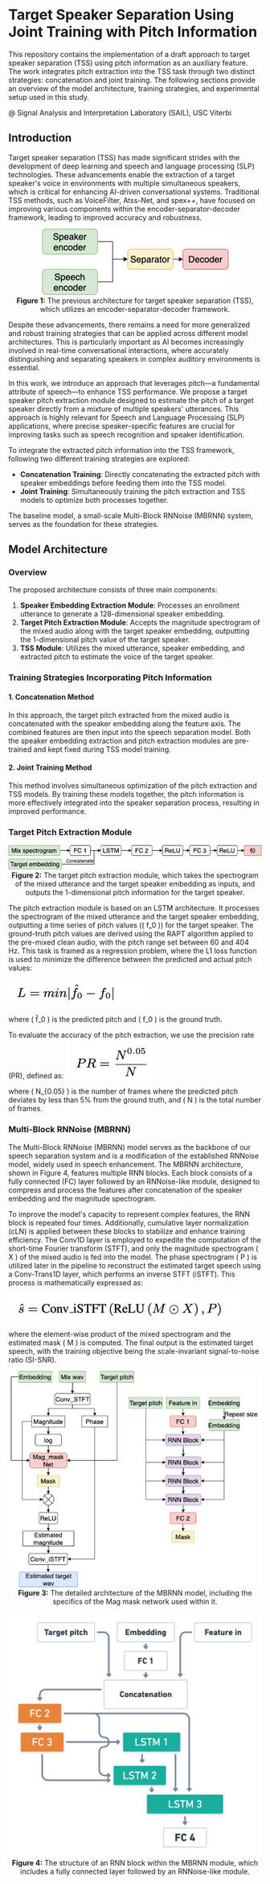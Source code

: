 # Target Speaker Separation Using Joint Training with Pitch Information

This repository contains the implementation of a draft approach to target speaker separation (TSS) using pitch information as an auxiliary feature. The work integrates pitch extraction into the TSS task through two distinct strategies: concatenation and joint training. The following sections provide an overview of the model architecture, training strategies, and experimental setup used in this study. 

@ Signal Analysis and Interpretation Laboratory (SAIL), USC Viterbi

## Introduction

Target speaker separation (TSS) has made significant strides with the development of deep learning and speech and language processing (SLP) technologies. These advancements enable the extraction of a target speaker's voice in environments with multiple simultaneous speakers, which is critical for enhancing AI-driven conversational systems. Traditional TSS methods, such as VoiceFilter, Atss-Net, and spex++, have focused on improving various components within the encoder-separator-decoder framework, leading to improved accuracy and robustness.

<p align="center">
  <img src="img/encoder_sep_decoder.png" alt="Previous TSS Architecture">
  <br>
  <b>Figure 1:</b> The previous architecture for target speaker separation (TSS), which utilizes an encoder-separator-decoder framework.
</p>

Despite these advancements, there remains a need for more generalized and robust training strategies that can be applied across different model architectures. This is particularly important as AI becomes increasingly involved in real-time conversational interactions, where accurately distinguishing and separating speakers in complex auditory environments is essential.

In this work, we introduce an approach that leverages pitch—a fundamental attribute of speech—to enhance TSS performance. We propose a target speaker pitch extraction module designed to estimate the pitch of a target speaker directly from a mixture of multiple speakers' utterances. This approach is highly relevant for Speech and Language Processing (SLP) applications, where precise speaker-specific features are crucial for improving tasks such as speech recognition and speaker identification.

To integrate the extracted pitch information into the TSS framework, following two different training strategies are explored:
- **Concatenation Training**: Directly concatenating the extracted pitch with speaker embeddings before feeding them into the TSS model.
- **Joint Training**: Simultaneously training the pitch extraction and TSS models to optimize both processes together.

The baseline model, a small-scale Multi-Block RNNoise (MBRNN) system, serves as the foundation for these strategies.

## Model Architecture

### Overview

The proposed architecture consists of three main components:
1. **Speaker Embedding Extraction Module**: Processes an enrollment utterance to generate a 128-dimensional speaker embedding.
2. **Target Pitch Extraction Module**: Accepts the magnitude spectrogram of the mixed audio along with the target speaker embedding, outputting the 1-dimensional pitch value of the target speaker.
3. **TSS Module**: Utilizes the mixed utterance, speaker embedding, and extracted pitch to estimate the voice of the target speaker.

### Training Strategies Incorporating Pitch Information

#### 1. Concatenation Method

In this approach, the target pitch extracted from the mixed audio is concatenated with the speaker embedding along the feature axis. The combined features are then input into the speech separation model. Both the speaker embedding extraction and pitch extraction modules are pre-trained and kept fixed during TSS model training.

#### 2. Joint Training Method

This method involves simultaneous optimization of the pitch extraction and TSS models. By training these models together, the pitch information is more effectively integrated into the speaker separation process, resulting in improved performance.

### Target Pitch Extraction Module

<p align="center">
  <img src="img/tp_model.png" alt="Target Pitch Extraction Module">
  <br>
  <b>Figure 2:</b> The target pitch extraction module, which takes the spectrogram of the mixed utterance and the target speaker embedding as inputs, and outputs the 1-dimensional pitch information for the target speaker.
</p>

The pitch extraction module is based on an LSTM architecture. It processes the spectrogram of the mixed utterance and the target speaker embedding, outputting a time series of pitch values (\( f_0 \)) for the target speaker. The ground-truth pitch values are derived using the RAPT algorithm applied to the pre-mixed clean audio, with the pitch range set between 60 and 404 Hz. This task is framed as a regression problem, where the L1 loss function is used to minimize the difference between the predicted and actual pitch values:

![extraction as regression problem and adopt L1 loss](img/image-2.png)

where \( f̂_0 \) is the predicted pitch and \( f_0 \) is the ground truth.

To evaluate the accuracy of the pitch extraction, we use the precision rate (PR), defined as:
![precision rate for evaluation](img/image-1.png)

where \( N_{0.05} \) is the number of frames where the predicted pitch deviates by less than 5% from the ground truth, and \( N \) is the total number of frames.

### Multi-Block RNNoise (MBRNN)

The Multi-Block RNNoise (MBRNN) model serves as the backbone of our speech separation system and is a modification of the established RNNoise model, widely used in speech enhancement. The MBRNN architecture, shown in Figure 4, features multiple RNN blocks. Each block consists of a fully connected (FC) layer followed by an RNNoise-like module, designed to compress and process the features after concatenation of the speaker embedding and the magnitude spectrogram.

To improve the model's capacity to represent complex features, the RNN block is repeated four times. Additionally, cumulative layer normalization (cLN) is applied between these blocks to stabilize and enhance training efficiency. The Conv1D layer is employed to expedite the computation of the short-time Fourier transform (STFT), and only the magnitude spectrogram \( X \) of the mixed audio is fed into the model. The phase spectrogram \( P \) is utilized later in the pipeline to reconstruct the estimated target speech using a Conv-Trans1D layer, which performs an inverse STFT (iSTFT). This process is mathematically expressed as:

![perform inverse short-time Fourier transform to get the estimated target speech](img/image.png)

where the element-wise product of the mixed spectrogram and the estimated mask \( M \) is computed. The final output is the estimated target speech, with the training objective being the scale-invariant signal-to-noise ratio (SI-SNR).


<p align="center">
  <img src="img/mbrnn_pitch.png" alt="MBRNN Model Details with Mag Mask Net Details">
  <br>
  <b>Figure 3:</b> The detailed architecture of the MBRNN model, including the specifics of the Mag mask network used within it.
</p>

<p align="center">
  <img src="img/rnnBlock.png" alt="RNN in MBRNN Module">
  <br>
  <b>Figure 4:</b> The structure of an RNN block within the MBRNN module, which includes a fully connected layer followed by an RNNoise-like module.
</p>